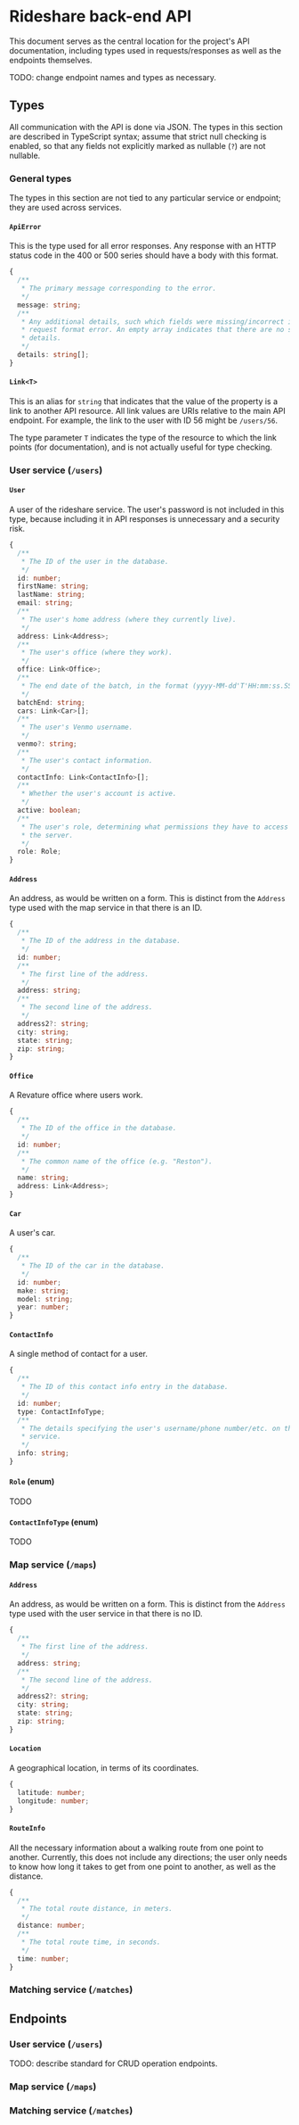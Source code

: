 # Rideshare back-end API

This document serves as the central location for the project's API
documentation, including types used in requests/responses as well as the
endpoints themselves.

TODO: change endpoint names and types as necessary.

## Types

All communication with the API is done via JSON. The types in this section
are described in TypeScript syntax; assume that strict null checking is
enabled, so that any fields not explicitly marked as nullable (`?`) are not
nullable.

### General types

The types in this section are not tied to any particular service or endpoint;
they are used across services.

#### `ApiError`

This is the type used for all error responses. Any response with an HTTP
status code in the 400 or 500 series should have a body with this format.

```ts
{
  /**
   * The primary message corresponding to the error.
   */
  message: string;
  /**
   * Any additional details, such which fields were missing/incorrect in a
   * request format error. An empty array indicates that there are no such
   * details.
   */
  details: string[];
}
```

#### `Link<T>`

This is an alias for `string` that indicates that the value of the property
is a link to another API resource. All link values are URIs relative to the
main API endpoint. For example, the link to the user with ID 56 might be
`/users/56`.

The type parameter `T` indicates the type of the resource to which the link
points (for documentation), and is not actually useful for type checking.

### User service (`/users`)

#### `User`

A user of the rideshare service. The user's password is not included in this
type, because including it in API responses is unnecessary and a security
risk.

```ts
{
  /**
   * The ID of the user in the database.
   */
  id: number;
  firstName: string;
  lastName: string;
  email: string;
  /**
   * The user's home address (where they currently live).
   */
  address: Link<Address>;
  /**
   * The user's office (where they work).
   */
  office: Link<Office>;
  /**
   * The end date of the batch, in the format (yyyy-MM-dd'T'HH:mm:ss.SSS'Z').
   */
  batchEnd: string;
  cars: Link<Car>[];
  /**
   * The user's Venmo username.
   */
  venmo?: string;
  /**
   * The user's contact information.
   */
  contactInfo: Link<ContactInfo>[];
  /**
   * Whether the user's account is active.
   */
  active: boolean;
  /**
   * The user's role, determining what permissions they have to access data on
   * the server.
   */
  role: Role;
}
```

#### `Address`

An address, as would be written on a form. This is distinct from the
`Address` type used with the map service in that there is an ID.

```ts
{
  /**
   * The ID of the address in the database.
   */
  id: number;
  /**
   * The first line of the address.
   */
  address: string;
  /**
   * The second line of the address.
   */
  address2?: string;
  city: string;
  state: string;
  zip: string;
}
```

#### `Office`

A Revature office where users work.

```ts
{
  /**
   * The ID of the office in the database.
   */
  id: number;
  /**
   * The common name of the office (e.g. "Reston").
   */
  name: string;
  address: Link<Address>;
}
```

#### `Car`

A user's car.

```ts
{
  /**
   * The ID of the car in the database.
   */
  id: number;
  make: string;
  model: string;
  year: number;
}
```

#### `ContactInfo`

A single method of contact for a user.

```ts
{
  /**
   * The ID of this contact info entry in the database.
   */
  id: number;
  type: ContactInfoType;
  /**
   * The details specifying the user's username/phone number/etc. on the
   * service.
   */
  info: string;
}
```

#### `Role` (enum)

TODO

#### `ContactInfoType` (enum)

TODO

### Map service (`/maps`)

#### `Address`

An address, as would be written on a form. This is distinct from the
`Address` type used with the user service in that there is no ID.

```ts
{
  /**
   * The first line of the address.
   */
  address: string;
  /**
   * The second line of the address.
   */
  address2?: string;
  city: string;
  state: string;
  zip: string;
}
```

#### `Location`

A geographical location, in terms of its coordinates.

```ts
{
  latitude: number;
  longitude: number;
}
```

#### `RouteInfo`

All the necessary information about a walking route from one point to
another. Currently, this does not include any directions; the user only needs
to know how long it takes to get from one point to another, as well as the
distance.

```ts
{
  /**
   * The total route distance, in meters.
   */
  distance: number;
  /**
   * The total route time, in seconds.
   */
  time: number;
}
```

### Matching service (`/matches`)

## Endpoints

### User service (`/users`)

TODO: describe standard for CRUD operation endpoints.

### Map service (`/maps`)

### Matching service (`/matches`)
